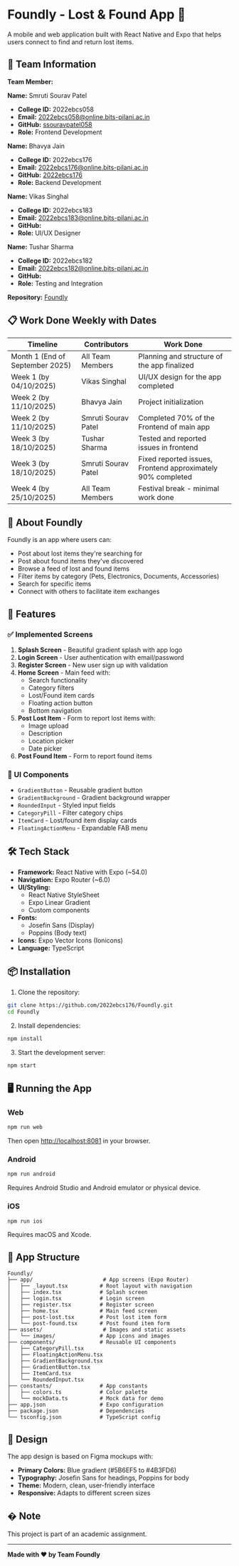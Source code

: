 # Foundly - Lost & Found App 📍

A mobile and web application built with React Native and Expo that helps users connect to find and return lost items.

## 👥 Team Information

**Team Member:**

**Name:** Smruti Sourav Patel

- **College ID:** 2022ebcs058
- **Email:** <2022ebcs058@online.bits-pilani.ac.in>
- **GitHub:** [ssouravpatel058](https://github.com/ssouravpatel058)
- **Role:** Frontend Development

**Name:** Bhavya Jain

- **College ID:** 2022ebcs176
- **Email:** <2022ebcs176@online.bits-pilani.ac.in>
- **GitHub:** [2022ebcs176](https://github.com/2022ebcs176)
- **Role:** Backend Development

**Name:** Vikas Singhal

- **College ID:** 2022ebcs183
- **Email:** <2022ebcs183@online.bits-pilani.ac.in>
- **GitHub:**
- **Role:** UI/UX Designer

**Name:** Tushar Sharma

- **College ID:** 2022ebcs182
- **Email:** <2022ebcs182@online.bits-pilani.ac.in>
- **GitHub:**
- **Role:** Testing and Integration

**Repository:** [Foundly](https://github.com/2022ebcs176/Foundly.git)

## 📋 Work Done Weekly with Dates

| Timeline | Contributors | Work Done |
|----------|-------------|-----------|
| Month 1 (End of September 2025) | All Team Members | Planning and structure of the app finalized |
| Week 1 (by 04/10/2025) | Vikas Singhal | UI/UX design for the app completed |
| Week 2 (by 11/10/2025) | Bhavya Jain | Project initialization |
| Week 2 (by 11/10/2025) | Smruti Sourav Patel | Completed 70% of the Frontend of main app |
| Week 3 (by 18/10/2025) | Tushar Sharma | Tested and reported issues in frontend |
| Week 3 (by 18/10/2025) | Smruti Sourav Patel | Fixed reported issues, Frontend approximately 90% completed |
| Week 4 (by 25/10/2025) | All Team Members | Festival break - minimal work done |

## 🎯 About Foundly

Foundly is an app where users can:

- Post about lost items they're searching for
- Post about found items they've discovered
- Browse a feed of lost and found items
- Filter items by category (Pets, Electronics, Documents, Accessories)
- Search for specific items
- Connect with others to facilitate item exchanges

## 🚀 Features

### ✅ Implemented Screens

1. **Splash Screen** - Beautiful gradient splash with app logo
2. **Login Screen** - User authentication with email/password
3. **Register Screen** - New user sign up with validation
4. **Home Screen** - Main feed with:
   - Search functionality
   - Category filters
   - Lost/Found item cards
   - Floating action button
   - Bottom navigation
5. **Post Lost Item** - Form to report lost items with:
   - Image upload
   - Description
   - Location picker
   - Date picker
6. **Post Found Item** - Form to report found items

### 🎨 UI Components

- `GradientButton` - Reusable gradient button
- `GradientBackground` - Gradient background wrapper
- `RoundedInput` - Styled input fields
- `CategoryPill` - Filter category chips
- `ItemCard` - Lost/found item display cards
- `FloatingActionMenu` - Expandable FAB menu

## 🛠️ Tech Stack

- **Framework:** React Native with Expo (~54.0)
- **Navigation:** Expo Router (~6.0)
- **UI/Styling:**
  - React Native StyleSheet
  - Expo Linear Gradient
  - Custom components
- **Fonts:**
  - Josefin Sans (Display)
  - Poppins (Body text)
- **Icons:** Expo Vector Icons (Ionicons)
- **Language:** TypeScript

## 📦 Installation

1. Clone the repository:

```bash
git clone https://github.com/2022ebcs176/Foundly.git
cd Foundly
```

2. Install dependencies:

```bash
npm install
```

3. Start the development server:

```bash
npm start
```

## 🖥️ Running the App

### Web

```bash
npm run web
```

Then open [http://localhost:8081](http://localhost:8081) in your browser.

### Android

```bash
npm run android
```

Requires Android Studio and Android emulator or physical device.

### iOS

```bash
npm run ios
```

Requires macOS and Xcode.

## 📱 App Structure

```
Foundly/
├── app/                      # App screens (Expo Router)
│   ├── _layout.tsx          # Root layout with navigation
│   ├── index.tsx            # Splash screen
│   ├── login.tsx            # Login screen
│   ├── register.tsx         # Register screen
│   ├── home.tsx             # Main feed screen
│   ├── post-lost.tsx        # Post lost item form
│   └── post-found.tsx       # Post found item form
├── assets/                   # Images and static assets
│   └── images/              # App icons and images
├── components/              # Reusable UI components
│   ├── CategoryPill.tsx
│   ├── FloatingActionMenu.tsx
│   ├── GradientBackground.tsx
│   ├── GradientButton.tsx
│   ├── ItemCard.tsx
│   └── RoundedInput.tsx
├── constants/               # App constants
│   ├── colors.ts            # Color palette
│   └── mockData.ts          # Mock data for demo
├── app.json                 # Expo configuration
├── package.json             # Dependencies
└── tsconfig.json            # TypeScript config
```

## 🎨 Design

The app design is based on Figma mockups with:

- **Primary Colors:** Blue gradient (#5B6EF5 to #4B3FD6)
- **Typography:** Josefin Sans for headings, Poppins for body
- **Theme:** Modern, clean, user-friendly interface
- **Responsive:** Adapts to different screen sizes

## � Note

This project is part of an academic assignment.

---

**Made with ❤️ by Team Foundly**
